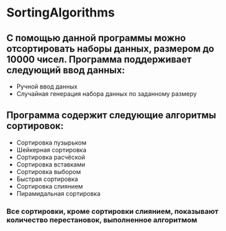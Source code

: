 # SortingAlgorithms
## С помощью данной программы можно отсортировать наборы данных, размером до 10000 чисел. Программа поддерживает следующий ввод данных:
* Ручной ввод данных
* Случайная генерация набора данных по заданному размеру

## Программа содержит следующие алгоритмы сортировок:
* Сортировка пузырьком
* Шейкерная сортировка
* Сортировка расчёской
* Сортировка вставками
* Сортировка выбором
* Быстрая сортировка
* Сортировка слиянием
* Пирамидальная сортировка

### Все сортировки, кроме сортировки слиянием, показывают количество перестановок, выполненное алгоритмом
